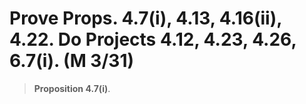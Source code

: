 # Prove Props. 4.7(i), 4.13, 4.16(ii), 4.22. Do Projects 4.12, 4.23, 4.26, 6.7(i). (M 3/31)   

> **Proposition 4.7(i)**.  
> 